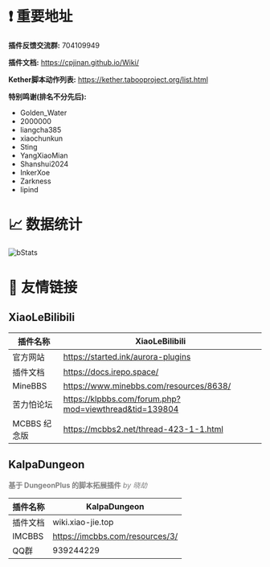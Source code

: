 # ❗ 重要地址

**插件反馈交流群:** 704109949

**插件文档:** https://cpjinan.github.io/Wiki/

**Kether脚本动作列表:** https://kether.tabooproject.org/list.html

**特别鸣谢(排名不分先后):**

- Golden_Water
- 2000000
- liangcha385
- xiaochunkun
- Sting
- YangXiaoMian
- Shanshui2024
- InkerXoe
- Zarkness
- lipind

# 📈 数据统计

![bStats](https://bstats.org/signatures/bukkit/CPJiNan.svg)

# 🔗 友情链接

## XiaoLeBilibili

| 插件名称      | XiaoLeBilibili                                         |
|-----------|--------------------------------------------------------|
| 官方网站      | https://started.ink/aurora-plugins                     |
| 插件文档      | https://docs.irepo.space/                              |
| MineBBS   | https://www.minebbs.com/resources/8638/                |
| 苦力怕论坛     | https://klpbbs.com/forum.php?mod=viewthread&tid=139804 |
| MCBBS 纪念版 | https://mcbbs2.net/thread-423-1-1.html                 |

## KalpaDungeon

**<font color=gray>基于 DungeonPlus 的脚本拓展插件</font>** _<font color=gray>by 晓劫</font>_

| 插件名称   | KalpaDungeon                    |
|--------|---------------------------------|
| 插件文档   | wiki.xiao-jie.top               |
| IMCBBS | https://imcbbs.com/resources/3/ |
| QQ群    | 939244229                       |